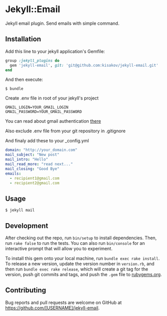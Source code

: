 # Jekyll::Email

Jekyll email plugin. Send emails with simple command.

## Installation

Add this line to your jekyll application's Gemfile:

```ruby
group :jekyll_plugins do
  gem 'jekyll-email', git: 'git@github.com:kisakov/jekyll-email.git'
end
```

And then execute:

    $ bundle

Create .env file in root of your jekyll's project

```
GMAIL_LOGIN=YOUR_GMAIL_LOGIN
GMAIL_PASSWORD=YOUR_GMAIL_PASSWORD
```

You can read about gmail authentication [there](http://stackoverflow.com/questions/33918448/ruby-sending-mail-via-gmail-smtp)

Also exclude .env file from your git repository in .gitignore


And finaly add these to your _config.yml

```yml
domain: "http://your_domain.com"
mail_subject: "New post"
mail_intro: "Hello"
mail_read_more: "read next..."
mail_closing: "Good Bye"
emails:
  - recipient1@gmail.com
  - recipient2@gmail.com
```

## Usage

    $ jekyll mail

## Development

After checking out the repo, run `bin/setup` to install dependencies. Then, run `rake false` to run the tests. You can also run `bin/console` for an interactive prompt that will allow you to experiment.

To install this gem onto your local machine, run `bundle exec rake install`. To release a new version, update the version number in `version.rb`, and then run `bundle exec rake release`, which will create a git tag for the version, push git commits and tags, and push the `.gem` file to [rubygems.org](https://rubygems.org).

## Contributing

Bug reports and pull requests are welcome on GitHub at https://github.com/[USERNAME]/jekyll-email.


